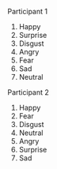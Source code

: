 Participant 1

1. Happy
1. Surprise
1. Disgust
1. Angry
1. Fear
1. Sad
1. Neutral

Participant 2

1. Happy
1. Fear
1. Disgust
1. Neutral
1. Angry
1. Surprise
1. Sad